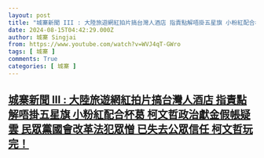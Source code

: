```yaml
---
layout: post
title: "城寨新聞 III : 大陸旅遊網紅拍片搞台灣人酒店 指責點解唔掛五星旗 小粉紅配合杯葛 柯文哲政治獻金假帳疑雲 民眾黨國會改革法犯眾憎  已失去公眾信任 柯文哲玩完！"
date: 2024-08-15T04:42:29.000Z
author: 城寨 Singjai
from: https://www.youtube.com/watch?v=WVJ4qT-GWro
tags: [ 城寨 ]
comments: True
categories: [ 城寨 ]
---
```

<!--1723696949000-->
[城寨新聞 III : 大陸旅遊網紅拍片搞台灣人酒店 指責點解唔掛五星旗 小粉紅配合杯葛 柯文哲政治獻金假帳疑雲 民眾黨國會改革法犯眾憎  已失去公眾信任 柯文哲玩完！](https://www.youtube.com/watch?v=WVJ4qT-GWro)
------

<div>

</div>
